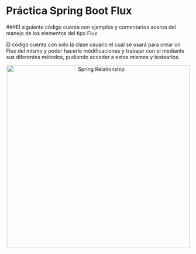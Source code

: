 # Práctica Spring Boot Flux

###El siguiente código cuenta con ejemplos y comentarios acerca del manejo de los elementos del tipo Flux

El código cuenta con solo la clase usuario el cual se usará para crear un Flux del mismo y poder hacerle módificaciones y trabajar con el mediante sus diferentes métodos, pudiendo acceder a estos mismos y testearlos.


<p align="center">
  <img src="https://encrypted-tbn0.gstatic.com/images?q=tbn:ANd9GcTI2K0P5GON4dPXLBkrgLdGa1ZeGkiT4Wc0UGB0UxxG&s" alt="Spring Relationship" width="500">
</p>
